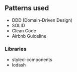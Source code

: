 ## Patterns used

- DDD (Domain-Driven Design)
- SOLID
- Clean Code
- Airbnb Guideline

### Libraries

- styled-components
- lodash
